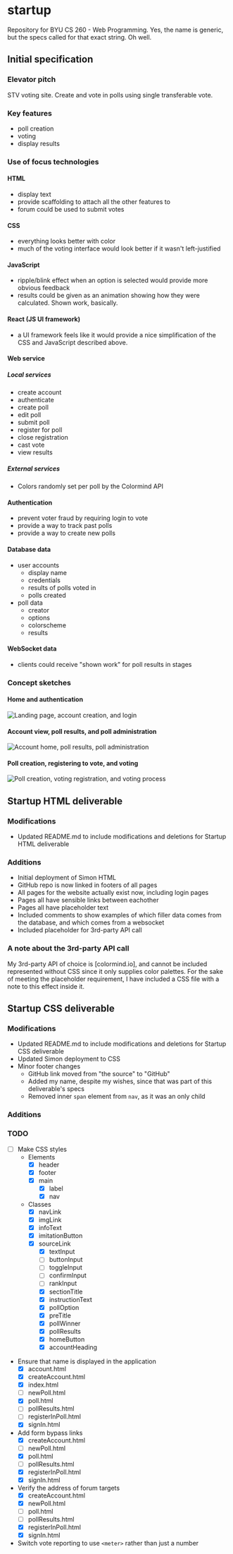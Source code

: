# startup
Repository for BYU CS 260 - Web Programming.  Yes, the name is generic, but the specs called for that exact string.  Oh well.

## Initial specification
### Elevator pitch
STV voting site.  Create and vote in polls using single transferable vote.
### Key features
* poll creation
* voting
* display results
### Use of focus technologies
#### HTML
* display text
* provide scaffolding to attach all the other features to
* forum could be used to submit votes
#### CSS
* everything looks better with color
* much of the voting interface would look better if it wasn't left-justified
#### JavaScript
* ripple/blink effect when an option is selected would provide more obvious feedback
* results could be given as an animation showing how they were calculated.  Shown work, basically.
#### React (JS UI framework)
* a UI framework feels like it would provide a nice simplification of the CSS and JavaScript described above.
#### Web service
##### Local services
* create account
* authenticate
* create poll
* edit poll
* submit poll
* register for poll
* close registration
* cast vote
* view results
##### External services
* Colors randomly set per poll by the Colormind API
#### Authentication
* prevent voter fraud by requiring login to vote
* provide a way to track past polls
* provide a way to create new polls
#### Database data
* user accounts
  - display name
  - credentials
  - results of polls voted in
  - polls created
* poll data
  - creator
  - options
  - colorscheme
  - results
#### WebSocket data
* clients could receive "shown work" for poll results in stages
### Concept sketches
#### Home and authentication
![Landing page, account creation, and login](image-cache/home-and-auth.jpg)
#### Account view, poll results, and poll administration
![Account home, poll results, poll administration](image-cache/account-view.jpg "Account views")
#### Poll creation, registering to vote, and voting
![Poll creation, voting registration, and voting process](image-cache/poll-participation.jpg)

## Startup HTML deliverable
### Modifications
* Updated README.md to include modifications and deletions for Startup HTML deliverable
### Additions
* Initial deployment of Simon HTML
* GitHub repo is now linked in footers of all pages
* All pages for the website actually exist now, including login pages
* Pages all have sensible links between eachother
* Pages all have placeholder text
* Included comments to show examples of which filler data comes from the database, and which comes from a websocket
* Included placeholder for 3rd-party API call
### A note about the 3rd-party API call
My 3rd-party API of choice is [colormind.io], and cannot be included represented without CSS since it only supplies color palettes.  For the sake of meeting the placeholder requirement, I have included a CSS file with a note to this effect inside it.

## Startup CSS deliverable
### Modifications
* Updated README.md to include modifications and deletions for Startup CSS deliverable
* Updated Simon deployment to CSS
* Minor footer changes
  - GitHub link moved from "the source" to "GitHub"
  - Added my name, despite my wishes, since that was part of this deliverable's specs
  - Removed inner `span` element from `nav`, as it was an only child
### Additions
### TODO
* [ ] Make CSS styles
	+ Elements
		- [X] header
	  - [X] footer
	  - [X] main
		- [X] label
		- [X] nav
	+ Classes
	  - [X] navLink
	  - [X] imgLink
	  - [X] infoText
	  - [X] imitationButton
	  - [X] sourceLink
		- [X] textInput
		- [ ] buttonInput
		- [ ] toggleInput
		- [ ] confirmInput
		- [ ] rankInput
		- [X] sectionTitle
		- [X] instructionText
		- [X] pollOption
		- [X] preTitle
		- [X] pollWinner
		- [X] pollResults
		- [X] homeButton
		- [X] accountHeading
* Ensure that name is displayed in the application
  - [X] account.html
  - [X] createAccount.html
  - [X] index.html
  - [ ] newPoll.html
  - [X] poll.html
  - [ ] pollResults.html
  - [ ] registerInPoll.html
  - [X] signIn.html
* Add form bypass links
  - [X] createAccount.html
  - [ ] newPoll.html
  - [X] poll.html
  - [ ] pollResults.html
  - [X] registerInPoll.html
  - [X] signIn.html
* Verify the address of forum targets
  - [X] createAccount.html
  - [X] newPoll.html
  - [ ] poll.html
  - [ ] pollResults.html
  - [X] registerInPoll.html
  - [X] signIn.html
* Switch vote reporting to use `<meter>` rather than just a number